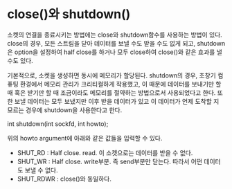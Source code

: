 # close()와 shutdown()

소켓의 연결을 종료시키는 방법에는 close와 shutdown함수를 사용하는 방법이 있다. close의 경우, 모든 스트림을 닫아 데이터를 보낼 수도 받을 수도 없게 되고, shutdown은 option을 설정하여 half close를 하거나 모두 close하여 close()와 같은 효과를 낼 수도 있다.

기본적으로, 소켓을 생성하면 동시에 메모리가 할당된다. shutdown의 경우, 초창기 컴퓨팅 환경에서 메모리 관리가 크리티컬하게 작용했고, 이 때문에 데이터를 보내기만 할 때 혹은 받기만 할 때 조금이라도 메모리를 절약하는 방법으로서 사용되었다고 한다. 또한 보낼 데이터는 모두 보냈지만 이후 받을 데이터가 있고 이 데이터가 언제 도착할 지 모르는 경우에 shutdown을 사용한다고 한다.

int shutdown(int sockfd, int howto);

위의 howto argument에 아래와 같은 값들을 입력할 수 있다.

* SHUT_RD : Half close. read. 이 소켓으로는 데이터를 받을 수 없다.
* SHUT_WR : Half close. write부분. 즉 send부분만 닫는다. 따라서 어떤 데이터도 보낼 수 없다.
* SHUT_RDWR : close()와 동일하다.

